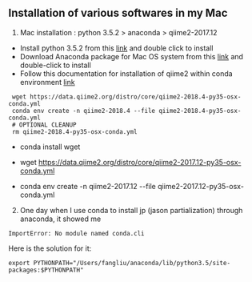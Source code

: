 ## Installation of various softwares in my Mac


1. Mac installation : python 3.5.2 > anaconda > qiime2-2017.12

  * Install python 3.5.2 from this [link](https://www.python.org/ftp/python/3.5.2/python-3.5.2-macosx10.6.pkg) and double     click to install
  * Download Anaconda package for Mac OS system from this [link](https://repo.anaconda.com/archive/Anaconda3-5.1.0-MacOSX-x86_64.pkg) and double-click to install
  * Follow this documentation for installation of qiime2 within conda environment [link](https://docs.qiime2.org/2018.4/install/native/#install-qiime-2-within-a-conda-environment)
  ```
   wget https://data.qiime2.org/distro/core/qiime2-2018.4-py35-osx-conda.yml
   conda env create -n qiime2-2018.4 --file qiime2-2018.4-py35-osx-conda.yml
   # OPTIONAL CLEANUP
   rm qiime2-2018.4-py35-osx-conda.yml
  ```
  * conda install wget
  * wget https://data.qiime2.org/distro/core/qiime2-2017.12-py35-osx-conda.yml
 
  * conda env create -n qiime2-2017.12 --file qiime2-2017.12-py35-osx-conda.yml

2. One day when I use conda to install jp (jason partialization) through anaconda, it showed me 
  ```
  ImportError: No module named conda.cli
  ```
  Here is the solution for it:
  ```
  export PYTHONPATH="/Users/fangliu/anaconda/lib/python3.5/site-packages:$PYTHONPATH"
  ```
